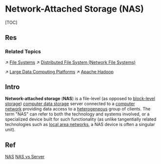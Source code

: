 # Network-Attached Storage (NAS)

[TOC]



## Res
### Related Topics
↗ [File Systems](../../../../🧬%20Computer%20System/Operating%20System%20(Theory)/IO%20System/IO%20Generality%20(via%20Abstraction)/File%20&%20File%20System/🎯%20File%20Systems/File%20Systems.md)
↗ [Distributed File System (Network File Systems)](../../../../../System%20Architecture%20Design/🌌%20Distributed%20Systems/Distributed%20Storaging/Distributed%20File%20System%20(Network%20File%20Systems)/Distributed%20File%20System%20(Network%20File%20Systems).md)

↗ [Large Data Computing Platforms](../../../../../Data%20Science/🧯%20Large%20Data%20Computing%20Platforms/Large%20Data%20Computing%20Platforms.md)
↗ [Apache Hadoop](../../../../../Data%20Science/🧯%20Large%20Data%20Computing%20Platforms/Apache%20Hadoop/Apache%20Hadoop.md)



## Intro
**Network-attached storage** (**NAS**) is a file-level (as opposed to [block-level storage](https://en.wikipedia.org/wiki/Block-level_storage "Block-level storage")) [computer data storage](https://en.wikipedia.org/wiki/Computer_data_storage "Computer data storage") server connected to a [computer network](https://en.wikipedia.org/wiki/Computer_network "Computer network") providing data access to a [heterogeneous](https://en.wikipedia.org/wiki/Heterogeneous_computing "Heterogeneous computing") group of clients. The term "NAS" can refer to both the technology and systems involved, or a specialized device built for such functionality (as unlike tangentially related technologies such as [local area networks](https://en.wikipedia.org/wiki/Local_area_network "Local area network"), a NAS device is often a singular unit).



## Ref
[NAS (Network-Attached Storage) | Wikipedia]: https://en.wikipedia.org/wiki/Network-attached_storage

[NAS](https://www.rixin.info/a/5535.html)
[NAS vs Server](http://www.tong-pao.com/193.html)
